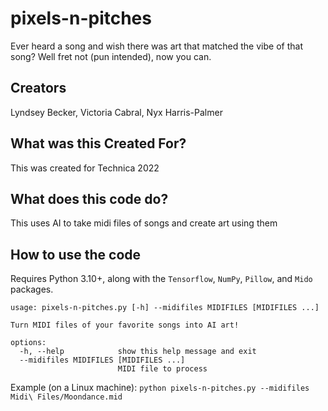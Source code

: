 # pixels-n-pitches
Ever heard a song and wish there was art that matched the vibe of that song? Well fret not (pun intended), now you can.

## Creators
Lyndsey Becker, Victoria Cabral, Nyx Harris-Palmer

## What was this Created For?
This was created for Technica 2022

## What does this code do?
This uses AI to take midi files of songs and create art using them

## How to use the code
Requires Python 3.10+, along with the `Tensorflow`, `NumPy`, `Pillow`, and `Mido` packages.
```
usage: pixels-n-pitches.py [-h] --midifiles MIDIFILES [MIDIFILES ...]

Turn MIDI files of your favorite songs into AI art!

options:
  -h, --help            show this help message and exit
  --midifiles MIDIFILES [MIDIFILES ...]
                        MIDI file to process
```
Example (on a Linux machine): `python pixels-n-pitches.py --midifiles Midi\ Files/Moondance.mid`